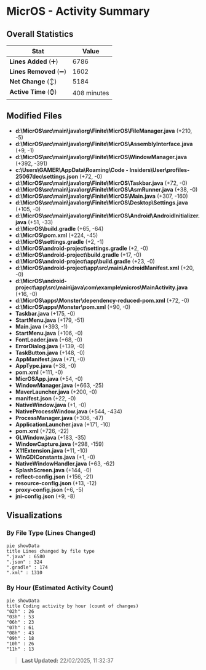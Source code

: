# MicrOS - Activity Summary 

## Overall Statistics

| Stat                   | Value                                                             |
| ---------------------- | ----------------------------------------------------------------- |
| **Lines Added** (➕)   | 6786                                          |
| **Lines Removed** (➖) | 1602                                        |
| **Net Change** (↕)    | 5184                |
| **Active Time** (⌚)   | 408 minutes |


## Modified Files
- **d:\MicrOS\src\main\java\org\Finite\MicrOS\FileManager.java** (+210, -5)
- **d:\MicrOS\src\main\java\org\Finite\MicrOS\AssemblyInterface.java** (+9, -1)
- **d:\MicrOS\src\main\java\org\Finite\MicrOS\WindowManager.java** (+392, -391)
- **c:\Users\GAMER\AppData\Roaming\Code - Insiders\User\profiles\-25067dec\settings.json** (+72, -0)
- **d:\MicrOS\src\main\java\org\Finite\MicrOS\Taskbar.java** (+72, -0)
- **d:\MicrOS\src\main\java\org\Finite\MicrOS\AsmRunner.java** (+38, -0)
- **d:\MicrOS\src\main\java\org\Finite\MicrOS\Main.java** (+307, -160)
- **d:\MicrOS\src\main\java\org\Finite\MicrOS\Desktop\Settings.java** (+105, -0)
- **d:\MicrOS\src\main\java\org\Finite\MicrOS\Android\AndroidInitializer.java** (+51, -33)
- **d:\MicrOS\build.gradle** (+65, -64)
- **d:\MicrOS\pom.xml** (+224, -45)
- **d:\MicrOS\settings.gradle** (+2, -1)
- **d:\MicrOS\android-project\settings.gradle** (+2, -0)
- **d:\MicrOS\android-project\build.gradle** (+17, -0)
- **d:\MicrOS\android-project\app\build.gradle** (+23, -0)
- **d:\MicrOS\android-project\app\src\main\AndroidManifest.xml** (+20, -0)
- **d:\MicrOS\android-project\app\src\main\java\com\example\micros\MainActivity.java** (+16, -0)
- **d:\MicrOS\apps\Monster\dependency-reduced-pom.xml** (+72, -0)
- **d:\MicrOS\apps\Monster\pom.xml** (+90, -0)
- **Taskbar.java** (+175, -0)
- **StartMenu.java** (+179, -51)
- **Main.java** (+393, -1)
- **StartMenu.java** (+106, -0)
- **FontLoader.java** (+68, -0)
- **ErrorDialog.java** (+139, -0)
- **TaskButton.java** (+148, -0)
- **AppManifest.java** (+71, -0)
- **AppType.java** (+38, -0)
- **pom.xml** (+111, -0)
- **MicrOSApp.java** (+54, -0)
- **WindowManager.java** (+663, -25)
- **MaverLauncher.java** (+200, -0)
- **manifest.json** (+22, -0)
- **NativeWindow.java** (+1, -0)
- **NativeProcessWindow.java** (+544, -434)
- **ProcessManager.java** (+306, -47)
- **ApplicationLauncher.java** (+171, -10)
- **pom.xml** (+726, -22)
- **GLWindow.java** (+183, -35)
- **WindowCapture.java** (+298, -159)
- **X11Extension.java** (+11, -10)
- **WinGDIConstants.java** (+1, -0)
- **NativeWindowHandler.java** (+63, -62)
- **SplashScreen.java** (+144, -0)
- **reflect-config.json** (+156, -21)
- **resource-config.json** (+13, -12)
- **proxy-config.json** (+6, -5)
- **jni-config.json** (+9, -8)

## Visualizations

### By File Type (Lines Changed)

```mermaid
pie showData
title Lines changed by file type
".java" : 6580
".json" : 324
".gradle" : 174
".xml" : 1310
```

### By Hour (Estimated Activity Count)

```mermaid
pie showData
title Coding activity by hour (count of changes)
"02h" : 26
"03h" : 53
"06h" : 23
"07h" : 61
"08h" : 43
"09h" : 18
"10h" : 26
"11h" : 13
```


> **Last Updated:** 22/02/2025, 11:32:37